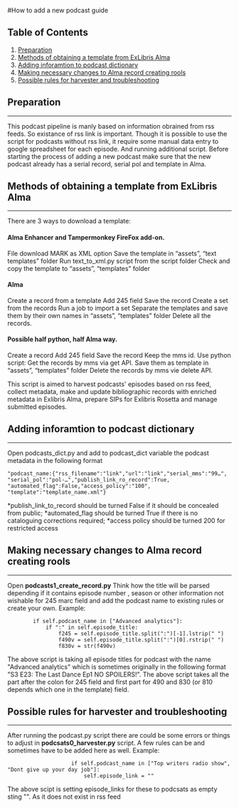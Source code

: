 
#How to add a new podcast guide

## Table of Contents
1. [Preparation](#preparation)
2. [Methods of obtaining a template from ExLibris Alma](#methods-of-obtaining-a-template-from-exLibris-alma)
3. [Adding inforamtion to podcast dictionary](#adding-inforamtion-to-podcast-dictionary)
4. [Making necessary changes to Alma record creating rools](#making-necessary-changes-to-alma-record-creating-rools)
5. [Possible rules for harvester and troubleshooting](#possible-rules-for-harvester-and-troubleshooting)

## Preparation
***
This podcast pipeline is manly based on information obrained from rss feeds. So existance of rss link is important. Though it is possible to use the script for podcasts without rss link, it require some manual data entry to google spreadsheet for each episode. And running additional script.
Before starting the process of adding a new podcast make sure that the new podcast already has a serial record, serial pol and template in Alma.
## Methods of obtaining a template from ExLibris Alma
***
There are 3 ways to download a template:
#### Alma Enhancer and Tampermonkey FireFox add-on.
File download MARK as XML option 
Save the template in “assets”, “text templates” folder 
Run   text_to_xml.py script from the script folder
Check and copy the template to “assets”, “templates” folder
#### Alma 
Create a record from a template
Add 245 field
Save the record
Create a set from the records
Run a job to import a set
Separate the templates and save them by their own names in “assets”, “templates” folder
Delete all the records.
#### Possible half python, half Alma  way.
Create a record
Add 245 field
Save the record
Keep the mms id.
Use python script:
Get the records by mms via get API.
Save them as template in “assets”, “templates” folder
Delete the records by mms vie delete API.

This script is aimed to harvest podcasts' episodes based on rss feed, collect metadata, make and  update bibliographic records with enriched metadata in Exlibris Alma, prepare SIPs for Exlibris Rosetta and manage submitted episodes.
## Adding inforamtion to podcast dictionary
***
Open podcasts_dict.py  and add to podcast_dict variable the podcast metadata in the following format
```
"podcast_name:{"rss_filename":"link","url":"link","serial_mms":"99…", "serial_pol":"pol-…","publish_link_ro_record":True, "automated_flag":False,"access_policy":"100", "template":"template_name.xml"}
```
*publish_link_to_record  should be turned False  if it should be concealed from public;
*automated_flag should be turned True if there is no cataloguing corrections required;
*access policy should be turned 200 for restricted access

## Making necessary changes to Alma record creating rools
***
Open **podcasts1_create_record.py**
Think how the title will be parsed depending if it contains episode number , season or other information not wishable for 245 marc field and add the podcast name to
existing rules or create your own.
Example:
```
		if self.podcast_name in ["Advanced analytics"]:
			if ":" in self.episode_title:
				f245 = self.episode_title.split(":")[-1].lstrip(" ")
				f490v = self.episode_title.split(":")[0].rstrip(" ")
				f830v = str(f490v)
```
The above script is taking all episode titles for podcast with the name "Advanced analytics" which is sometimes originally in the following format
"S3 E23: The Last Dance Ep1 NO SPOILERS!". The above script takes all the part after the colon for 245 field and first part for 490 and 830 (or 810 depends which one in the template) field.

## Possible rules for harvester and troubleshooting
***
After running the podcast.py script there are could be some errors or things to adjust in **podcsats0_harvester.py** script. 
A few rules can be and sometimes have to be added here as well.
Example:
```
					if self.podcast_name in ["Top writers radio show", "Dont give up your day job"]:
						self.episode_link = ""
```
The above scipt is setting episode_links for these to podcsats as empty sting "". As it does not exist in rss feed
